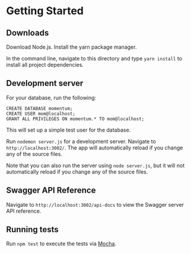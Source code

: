 # Getting Started

## Downloads

Download Node.js. Install the yarn package manager.

In the command line, navigate to this directory and type `yarn install` to install all project dependencies.

## Development server

For your database, run the following:

```
CREATE DATABASE momentum;
CREATE USER mom@localhost;
GRANT ALL PRIVILEGES ON momentum.* TO mom@localhost;
```

This will set up a simple test user for the database.

Run `nodemon server.js` for a development server. Navigate to `http://localhost:3002/`. The app will automatically reload if you change any of the source files.

Note that you can also run the server using `node server.js`, but it will not automatically reload if you change any of the source files.

## Swagger API Reference

Navigate to `http://localhost:3002/api-docs` to view the Swagger server API reference.

## Running tests

Run `npm test` to execute the tests via [Mocha](https://mochajs.org/).
